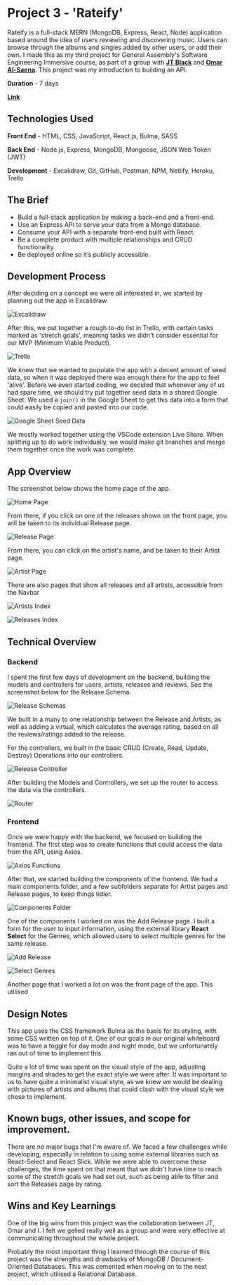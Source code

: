 # Project 3 - 'Rateify'

Rateify is a full-stack MERN (MongoDB, Express, React, Node) application based around the idea of users reviewing and discovering music. Users can browse through the albums and singles added by other users, or add their own. I made this as my third project for General Assembly's Software Engineering Immersive course, as part of a group with **[JT Black](https://github.com/JT-Black/)** and **[Omar Al-Saena](https://github.com/omaralsanea)**. This project was my introduction to building an API.

**Duration** - 7 days

**[Link](https://rateify.netlify.app/)**

## Technologies Used

**Front End** - HTML, CSS, JavaScript, React.js, Bulma, SASS

**Back End** - Node.js, Express, MongoDB, Mongoose, JSON Web Token (JWT)

**Development** - Excalidraw, Git, GitHub, Postman, NPM, Netlify, Heroku, Trello

## The Brief

- Build a full-stack application by making a back-end and a front-end.
- Use an Express API to serve your data from a Mongo database.
- Consume your API with a separate front-end built with React. 
- Be a complete product with multiple relationships and CRUD functionality.
- Be deployed online so it’s publicly accessible.

## Development Process

After deciding on a concept we were all interested in, we started by planning out the app in Excalidraw.

![Excalidraw](./readme-screenshots/excalidraw.png)

After this, we put together a rough to-do list in Trello, with certain tasks marked as 'stretch goals', meaning tasks we didn't consider essential for our MVP (Minimum Viable Product).

![Trello](./readme-screenshots/trello.PNG)

We knew that we wanted to populate the app with a decent amount of seed data, so when it was deployed there was enough there for the app to feel 'alive'. Before we even started coding, we decided that whenever any of us had spare time, we should try put together seed data in a shared Google Sheet. We used a `join()` in the Google Sheet to get this data into a form that could easily be copied and pasted into our code.

![Google Sheet Seed Data](./readme-screenshots/seeddata.PNG)

We mostly worked together using the VSCode extension Live Share. When splitting up to do work individually, we would make git branches and merge them together once the work was complete.

## App Overview

The screenshot below shows the home page of the app.

![Home Page](./readme-screenshots/home.png)

From there, if you click on one of the releases shown on the front page, you will be taken to its individual Release page.

![Release Page](./readme-screenshots/release.png)

From there, you can click on the artist's name, and be taken to their Artist page.

![Artist Page](./readme-screenshots/artist.png)

There are also pages that show all releases and all artists, accessible from the Navbar

![Artists Index](./readme-screenshots/artists.png)

![Releases Index](./readme-screenshots/releases.png)

## Technical Overview

### Backend

I spent the first few days of development on the backend, building the models and controllers for users, artists, releases and reviews. See the screenshot below for the Release Schema. 

![Release Schemas](./readme-screenshots/releaseSchemas.PNG)

We built in a many to one relationship between the Release and Artists, as well as adding a virtual, which calculates the average rating, based on all the reviews/ratings added to the release.

For the controllers, we built in the basic CRUD (Create, Read, Update, Destroy) Operations into our controllers.

![Release Controller](./readme-screenshots/releaseController.PNG)

After building the Models and Controllers, we set up the router to access the data via the controllers.

![Router](./readme-screenshots/router.PNG)

### Frontend

Once we were happy with the backend, we focused on building the frontend. The first step was to create functions that could access the data from the API, using Axios.

![Axios Functions](./readme-screenshots/releaseaxios.PNG)  

After that, we started building the components of the frontend. We had a main components folder, and a few subfolders separate for Artist pages and Release pages, to keep things tidier.

![Components Folder](./readme-screenshots/componentsfolder.PNG)

One of the components I worked on was the Add Release page. I built a form for the user to input information, using the external library **React Select** for the Genres, which allowed users to select multiple genres for the same release.

![Add Release](./readme-screenshots/AddRelease.PNG)

![Select Genres](./readme-screenshots/selectgenres.PNG)

Another page that I worked a lot on was the front page of the app. This utilised 

## Design Notes

This app uses the CSS framework Bulma as the basis for its styling, with some CSS written on top of it. One of our goals in our original whiteboard was to have a toggle for day mode and night mode, but we unfortunately ran out of time to implement this. 

Quite a lot of time was spent on the visual style of the app, adjusting margins and shades to get the exact style we were after. It was important to us to have quite a minimalist visual style, as we knew we would be dealing with pictures of artists and albums that could clash with the visual style we chose to implement. 

## Known bugs, other issues, and scope for improvement.

There are no major bugs that I'm aware of. We faced a few challenges while developing, especially in relation to using some external libraries such as React-Select and React Slick. While we were able to overcome these challenges, the time spent on that meant that we didn't have time to reach some of the stretch goals we had set out, such as being able to filter and sort the Releases page by rating.

## Wins and Key Learnings

One of the big wins from this project was the collaboration between JT, Omar and I. I felt we gelled really well as a group and were very effective at communicating throughout the whole project.

Probably the most important thing I learned through the course of this project was the strengths and drawbacks of MongoDB / Document-Oriented Databases. This was cemented when moving on to the next project, which utilised a Relational Database.

